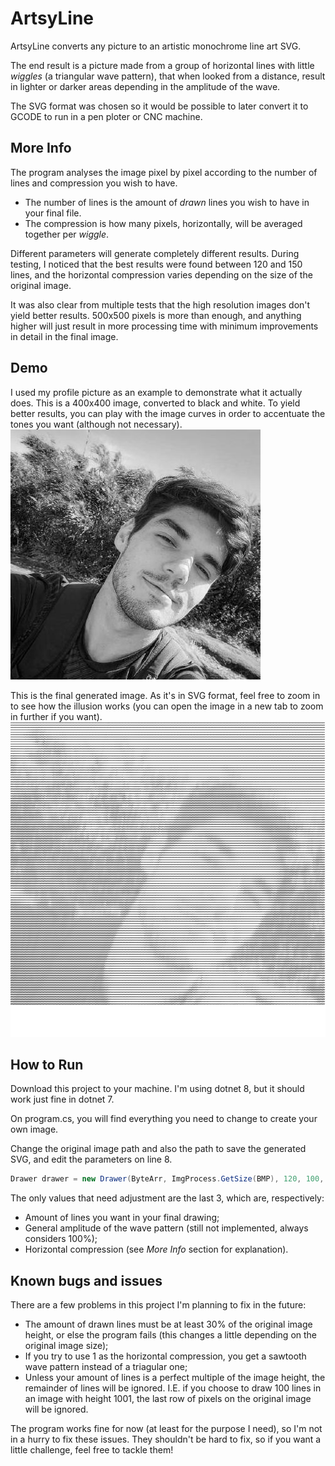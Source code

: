 
# ArtsyLine

ArtsyLine converts any picture to an artistic monochrome line art SVG.

The end result is a picture made from a group of horizontal lines with little *wiggles* (a triangular wave pattern), that when looked from a distance, result in lighter or darker areas depending in the amplitude of the wave.

The SVG format was chosen so it would be possible to later convert it to GCODE to run in a pen ploter or CNC machine.



## More Info

The program analyses the image pixel by pixel according to the number of lines and compression you wish to have.
- The number of lines is the amount of *drawn* lines you wish to have in your final file.
- The compression is how many pixels, horizontally, will be averaged together per *wiggle*.


Different parameters will generate completely different results.
During testing, I noticed that the best results were found between 120 and 150 lines, and the horizontal compression varies depending on the size of the original image.

It was also clear from multiple tests that the high resolution images don't yield better results. 500x500 pixels is more than enough, and anything higher will just result in more processing time with minimum improvements in detail in the final image.

## Demo

I used my profile picture as an example to demonstrate what it actually does.
This is a 400x400 image, converted to black and white. To yield better results, you can play with the image curves in order to accentuate the tones you want (although not necessary).
![Original Image](https://github.com/PeterMontez/ArtsyLine/blob/main/img/profile.jpg?raw=true)


This is the final generated image. As it's in SVG format, feel free to zoom in to see how the illusion works (you can open the image in a new tab to zoom in further if you want).
![Generated Image](https://github.com/PeterMontez/ArtsyLine/blob/main/img/test.svg?raw=true)

## How to Run

Download this project to your machine.
I'm using dotnet 8, but it should work just fine in dotnet 7.

On program.cs, you will find everything you need to change to create your own image.

Change the original image path and also the path to save the generated SVG, and edit the parameters on line 8.

```c#
Drawer drawer = new Drawer(ByteArr, ImgProcess.GetSize(BMP), 120, 100, 2);
```

The only values that need adjustment are the last 3, which are, respectively:
- Amount of lines you want in your final drawing;
- General amplitude of the wave pattern (still not implemented, always considers 100%);
- Horizontal compression (see *More Info* section for explanation).
## Known bugs and issues

There are a few problems in this project I'm planning to fix in the future:

- The amount of drawn lines must be at least 30% of the original image height, or else the program fails (this changes a little depending on the original image size);
- If you try to use 1 as the horizontal compression, you get a sawtooth wave pattern instead of a triagular one;
- Unless your amount of lines is a perfect multiple of the image height, the remainder of lines will be ignored. I.E. if you choose to draw 100 lines in an image with height 1001, the last row of pixels on the original image will be ignored.

The program works fine for now (at least for the purpose I need), so I'm not in a hurry to fix these issues.
They shouldn't be hard to fix, so if you want a little challenge, feel free to tackle them!

